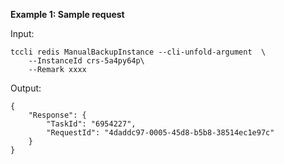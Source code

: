 **Example 1: Sample request**



Input: 

```
tccli redis ManualBackupInstance --cli-unfold-argument  \
    --InstanceId crs-5a4py64p\
    --Remark xxxx
```

Output: 
```
{
    "Response": {
        "TaskId": "6954227",
        "RequestId": "4daddc97-0005-45d8-b5b8-38514ec1e97c"
    }
}
```

